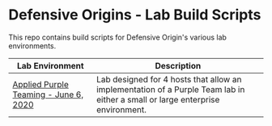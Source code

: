 # Defensive Origins - Lab Build Scripts


This repo contains build scripts for Defensive Origin's various lab environments.

| Lab Environment | Description |
|----------|----------|
| [Applied Purple Teaming - June 6, 2020](AppliedPurpleTeaming-Lab-June2020\README.md) | Lab designed for 4 hosts that allow an implementation of a Purple Team lab in either a small or large enterprise environment.  |



